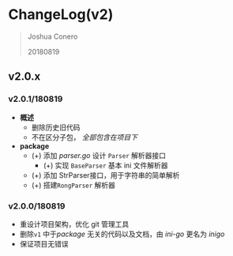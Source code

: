 # ChangeLog(v2)

> Joshua Conero
>
> 20180819



## v2.0.x

### v2.0.1/180819

- **概述**
  - 删除历史旧代码
  - 不在区分子包， *全部包含在项目下*
- **package**
  - (+) 添加 *parser.go* 设计 ``Parser`` 解析器接口
    - (+) 实现 ``BaseParser`` 基本 ini 文件解析器
  - (+) 添加 StrParser接口，用于字符串的简单解析
  - (+) 搭建``RongParser`` 解析器

### v2.0.0/180819

- 重设计项目架构，优化 git 管理工具
- 删除``v1`` 中于*package* 无关的代码以及文档，由 *ini-go* 更名为 *inigo*
- 保证项目无错误